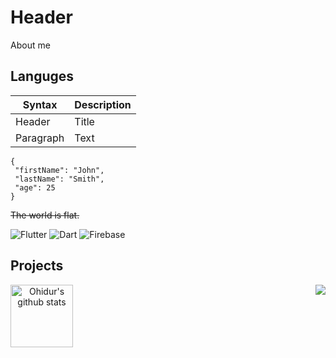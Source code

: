 # Header

About me



## Languges

| Syntax | Description |
| ----------- | ----------- |
| Header | Title |
| Paragraph | Text | 

 ```
{
  "firstName": "John",
  "lastName": "Smith",
  "age": 25
}
``` 
~~The world is flat.~~

![Flutter](https://img.shields.io/badge/-Flutter-090909?style=for-the-badge&logo=flutter&logoColor=47C5FB)
![Dart](https://img.shields.io/badge/-Dart-090909?style=for-the-badge&logo=dart&logoColor=097CDB)
![Firebase](https://img.shields.io/badge/-Firebase-090909?style=for-the-badge&logo=firebase&logoColor=F8C52C)

## Projects

<p align="center">
  <img align="right" src="https://github-readme-stats.vercel.app/api/top-langs/?username=PrimalCat-Real&theme=prussian&hide_langs_below=1&layout=compact" />
  <img align="left" src="https://github-readme-stats.vercel.app/api?username=PrimalCat-Real&show_icons=true&theme=PrimalCat-Real&line_height=21" height="100px" alt="Ohidur's github stats"/>
</p>

